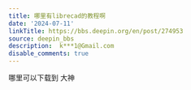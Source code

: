 ```yaml
---
title: 哪里有librecad的教程啊
date: '2024-07-11'
linkTitle: https://bbs.deepin.org/en/post/274953
source: deepin_bbs
description:  k***1@Gmail.com 
disable_comments: true
---
```

哪里可以下载到 大神
